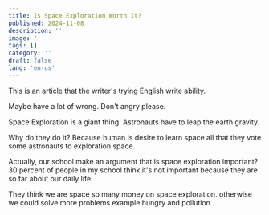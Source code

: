 ```yaml
---
title: Is Space Exploration Worth It?
published: 2024-11-08
description: ''
image: ''
tags: []
category: ''
draft: false 
lang: 'en-us'
---
```




This is an article that the writer's trying English write ability. 

Maybe have a lot of wrong. Don't angry please. 



Space Exploration is a giant thing. Astronauts have to leap the earth gravity. 

Why do they do it? Because human is desire to learn space all that they vote some astronauts to exploration space. 



Actually, our school make an argument that is space exploration important? 30 percent of people in my school think it's not important because they are so far about our daily life.

They think we are space so many money on space exploration. otherwise we could solve more problems example  hungry and pollution .